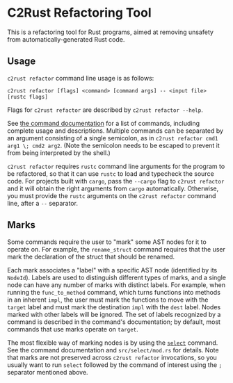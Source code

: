 # C2Rust Refactoring Tool

This is a refactoring tool for Rust programs, aimed at removing unsafety from
automatically-generated Rust code.


## Usage

`c2rust refactor` command line usage is as follows:

    c2rust refactor [flags] <command> [command args] -- <input file> [rustc flags]

Flags for `c2rust refactor` are described by `c2rust refactor --help`.

See [the command documentation](commands.html) for a list of commands,
including complete usage and descriptions. 
Multiple commands can be separated by an argument consisting of a single
semicolon, as in `c2rust refactor cmd1 arg1 \; cmd2 arg2`.
(Note the semicolon needs to be escaped to prevent it from being interpreted by
the shell.)

`c2rust refactor` requires `rustc` command line arguments for the program to be
refactored, so that it can use `rustc` to load and typecheck the source code.
For projects built with `cargo`, pass the `--cargo` flag to `c2rust refactor`
and it will obtain the right arguments from `cargo` automatically.  Otherwise,
you must provide the `rustc` arguments on the `c2rust refactor` command line,
after a `--` separator.


## Marks

Some commands require the user to "mark" some AST nodes for it to operate on.
For example, the `rename_struct` command requires that the user mark the
declaration of the struct that should be renamed.

Each mark associates a "label" with a specific AST node (identified by its
`NodeId`).  Labels are used to distinguish different types of marks, and a
single node can have any number of marks with distinct labels.  For example,
when running the `func_to_method` command, which turns functions into methods
in an inherent `impl`, the user must mark the functions to move with the
`target` label and must mark the destination `impl` with the `dest` label.
Nodes marked with other labels will be ignored.  The set of labels recognized
by a command is described in the command's documentation; by default, most
commands that use marks operate on `target`.

The most flexible way of marking nodes is by using the
[`select`](commands.html#select) command.  See the command
documentation and `src/select/mod.rs` for details.  Note that marks are not
preserved across `c2rust refactor` invocations, so you usually want to run
`select` followed by the command of interest using the `;` separator mentioned
above.

